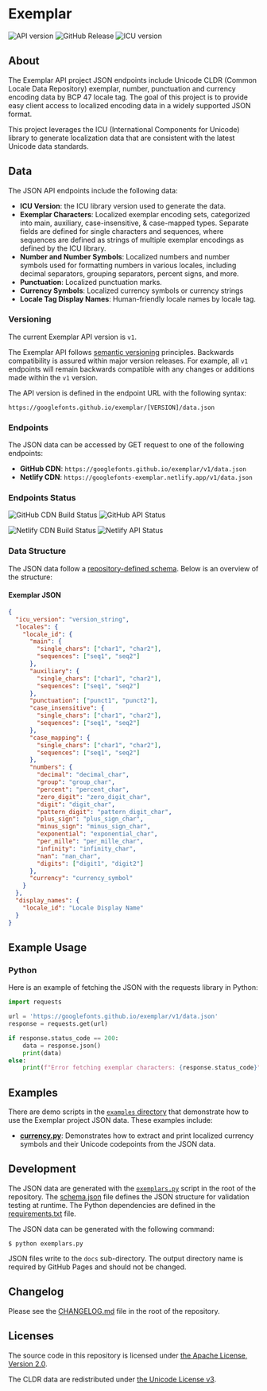 # Exemplar

![API version](https://img.shields.io/badge/API%20version-v1-blue)
![GitHub Release](https://img.shields.io/github/v/release/googlefonts/exemplar)
![ICU version](https://img.shields.io/badge/dynamic/json?url=https%3A%2F%2Fgooglefonts.github.io%2Fexemplar%2Fv1%2Fdata.json&query=%24.icu_version&label=ICU%20version)

## About

The Exemplar API project JSON endpoints include Unicode CLDR (Common Locale Data Repository) exemplar, number, punctuation and currency encoding data by BCP 47 locale tag. The goal of this project is to provide easy client access to localized encoding data in a widely supported JSON format.

This project leverages the ICU (International Components for Unicode) library to generate localization data that are consistent with the latest Unicode data standards.

## Data

The JSON API endpoints include the following data:
- **ICU Version**: the ICU library version used to generate the data.
- **Exemplar Characters**: Localized exemplar encoding sets, categorized into main, auxiliary, case-insensitive, & case-mapped types. Separate fields are defined for single characters and sequences, where sequences are defined as strings of multiple exemplar encodings as defined by the ICU library.
- **Number and Number Symbols**: Localized numbers and number symbols used for formatting numbers in various locales, including decimal separators, grouping separators, percent signs, and more.
- **Punctuation**: Localized punctuation marks.
- **Currency Symbols**: Localized currency symbols or currency strings
- **Locale Tag Display Names**: Human-friendly locale names by locale tag.

### Versioning

The current Exemplar API version is `v1`.

The Exemplar API follows [semantic versioning](https://semver.org/) principles. Backwards compatibility is assured within major version releases. For example, all `v1` endpoints will remain backwards compatible with any changes or additions made within the `v1` version.

The API version is defined in the endpoint URL with the following syntax:

```
https://googlefonts.github.io/exemplar/[VERSION]/data.json
```

### Endpoints

The JSON data can be accessed by GET request to one of the following endpoints:

- **GitHub CDN**: `https://googlefonts.github.io/exemplar/v1/data.json`
- **Netlify CDN**: `https://googlefonts-exemplar.netlify.app/v1/data.json` 

### Endpoints Status

![GitHub CDN Build Status](https://img.shields.io/github/actions/workflow/status/googlefonts/exemplar/pages%2Fpages-build-deployment?branch=main&style=for-the-badge&logo=github&label=GitHub%20Build)
![GitHub API Status](https://img.shields.io/website?url=https%3A%2F%2Fgooglefonts.github.io%2Fexemplar%2Fv1%2Fdata.json&style=for-the-badge&logo=github&label=GitHub%20API%20Status)


![Netlify CDN Build Status](https://img.shields.io/netlify/dfd069d4-e4c6-42c3-aee5-d4115fd2bd37?logo=netlify&style=for-the-badge&label=Netlify%20Build)
![Netlify API Status](https://img.shields.io/website?url=https%3A%2F%2Fgooglefonts-exemplar.netlify.app%2Fv1%2Fdata.json&style=for-the-badge&logo=netlify&label=Netlify%20API%20Status)


### Data Structure

The JSON data follow a [repository-defined schema](schema.json). Below is an overview of the structure:

#### Exemplar JSON

```json
{
  "icu_version": "version_string",
  "locales": {
    "locale_id": {
      "main": {
        "single_chars": ["char1", "char2"],
        "sequences": ["seq1", "seq2"]
      },
      "auxiliary": {
        "single_chars": ["char1", "char2"],
        "sequences": ["seq1", "seq2"]
      },
      "punctuation": ["punct1", "punct2"],
      "case_insensitive": {
        "single_chars": ["char1", "char2"],
        "sequences": ["seq1", "seq2"]
      },
      "case_mapping": {
        "single_chars": ["char1", "char2"],
        "sequences": ["seq1", "seq2"]
      },
      "numbers": {
        "decimal": "decimal_char",
        "group": "group_char",
        "percent": "percent_char",
        "zero_digit": "zero_digit_char",
        "digit": "digit_char",
        "pattern_digit": "pattern_digit_char",
        "plus_sign": "plus_sign_char",
        "minus_sign": "minus_sign_char",
        "exponential": "exponential_char",
        "per_mille": "per_mille_char",
        "infinity": "infinity_char",
        "nan": "nan_char",
        "digits": ["digit1", "digit2"]
      },
      "currency": "currency_symbol"
    }
  },
  "display_names": {
    "locale_id": "Locale Display Name"
  }
}
```

## Example Usage

### Python

Here is an example of fetching the JSON with the requests library in Python:

```python
import requests

url = 'https://googlefonts.github.io/exemplar/v1/data.json'
response = requests.get(url)

if response.status_code == 200:
    data = response.json()
    print(data)
else:
    print(f"Error fetching exemplar characters: {response.status_code}")
```

## Examples

There are demo scripts in the [`examples` directory](examples/) that demonstrate how to use the Exemplar project JSON data. These examples include:

- [**currency.py**](examples/currency.py): Demonstrates how to extract and print localized currency symbols and their Unicode codepoints from the JSON data.

## Development

The JSON data are generated with the [`exemplars.py`](exemplars.py) script in the root of the repository.  The [schema.json](schema.json) file defines the JSON structure for validation testing at runtime.  The Python dependencies are defined in the [requirements.txt](requirements.txt) file.

The JSON data can be generated with the following command:

```
$ python exemplars.py
```

JSON files write to the `docs` sub-directory. The output directory name is required by GitHub Pages and should not be changed.

## Changelog

Please see the [CHANGELOG.md](CHANGELOG.md) file in the root of the repository.

## Licenses

The source code in this repository is licensed under [the Apache License, Version 2.0](LICENSE.md).

The CLDR data are redistributed under [the Unicode License v3](https://www.unicode.org/license.txt).